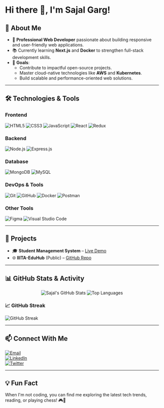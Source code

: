 # Hi there 👋, I'm **Sajal Garg**!

## 🌟 About Me
- 🚀 **Professional Web Developer** passionate about building responsive and user-friendly web applications.
- 📚 Currently learning **Next.js** and **Docker** to strengthen full-stack development skills.
- 🎯 **Goals**:
  - Contribute to impactful open-source projects.
  - Master cloud-native technologies like **AWS** and **Kubernetes**.
  - Build scalable and performance-oriented web solutions.

---

## 🛠️ Technologies & Tools

### Frontend
![HTML5](https://img.shields.io/badge/-HTML5-orange?style=flat-square&logo=html5&logoColor=white)
![CSS3](https://img.shields.io/badge/-CSS3-blue?style=flat-square&logo=css3&logoColor=white)
![JavaScript](https://img.shields.io/badge/-JavaScript-yellow?style=flat-square&logo=javascript&logoColor=white)
![React](https://img.shields.io/badge/-React-blue?style=flat-square&logo=react)
![Redux](https://img.shields.io/badge/-Redux-purple?style=flat-square&logo=redux)

### Backend
![Node.js](https://img.shields.io/badge/-Node.js-green?style=flat-square&logo=node.js&logoColor=white)
![Express.js](https://img.shields.io/badge/-Express.js-black?style=flat-square&logo=express&logoColor=white)

### Database
![MongoDB](https://img.shields.io/badge/-MongoDB-green?style=flat-square&logo=mongodb&logoColor=white)
![MySQL](https://img.shields.io/badge/-MySQL-blue?style=flat-square&logo=mysql&logoColor=white)

### DevOps & Tools
![Git](https://img.shields.io/badge/-Git-red?style=flat-square&logo=git&logoColor=white)
![GitHub](https://img.shields.io/badge/-GitHub-black?style=flat-square&logo=github&logoColor=white)
![Docker](https://img.shields.io/badge/-Docker-blue?style=flat-square&logo=docker)
![Postman](https://img.shields.io/badge/-Postman-orange?style=flat-square&logo=postman)

### Other Tools
![Figma](https://img.shields.io/badge/-Figma-purple?style=flat-square&logo=figma)
![Visual Studio Code](https://img.shields.io/badge/-VS%20Code-blue?style=flat-square&logo=visual-studio-code)

---

## 🚀 Projects

- 🎓 **Student Management System** – [Live Demo](https://student-management-system-s7rz.vercel.app/)
- 🌐 **IIITA-EduHub** (Public) – [GitHub Repo](https://github.com/sajalgarg035/IIITA-EduHub)

---

## 📊 GitHub Stats & Activity

<div align="center">

![Sajal's GitHub Stats](https://github-readme-stats.vercel.app/api?username=sajalgarg035&show_icons=true&theme=radical&count_private=true&hide=prs)
![Top Languages](https://github-readme-stats.vercel.app/api/top-langs/?username=sajalgarg035&layout=compact&theme=radical)

</div>

### 📈 GitHub Streak  
![GitHub Streak](https://github-readme-streak-stats.herokuapp.com/?user=sajalgarg035&theme=radical)

---

## 📫 Connect With Me

[![Email](https://img.shields.io/badge/-Email-red?style=flat-square&logo=gmail&logoColor=white)](mailto:sajal.garg@example.com)  
[![LinkedIn](https://img.shields.io/badge/-LinkedIn-blue?style=flat-square&logo=linkedin&logoColor=white)](https://linkedin.com/in/sajalgarg)  
[![Twitter](https://img.shields.io/badge/-Twitter-1DA1F2?style=flat-square&logo=twitter&logoColor=white)](https://twitter.com/sajalgarg)  

---

## 💡 Fun Fact  
When I'm not coding, you can find me exploring the latest tech trends, reading, or playing chess! 🎮📖
